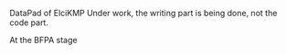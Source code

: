 DataPad of ElciKMP
Under work, the writing part is being done, not the code part.

At the BFPA stage
